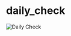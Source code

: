 # daily_check
![Daily Check](https://github.com/obakekaiware/daily_check/assets/49265616/d3609a8d-8058-4f20-8d7d-f73b32acba74)
